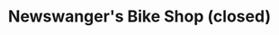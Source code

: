 ---
title: "Newswanger's Bike Shop (closed)"
url: /shelby/newswangers-bike-shop-closed/
shop: Fahrrad
---